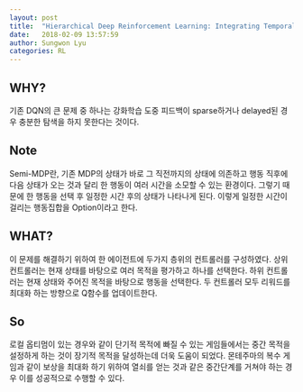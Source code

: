 ```yaml
---
layout: post
title:  "Hierarchical Deep Reinforcement Learning: Integrating Temporal Abstraction and Intrinsic Motivation"
date:   2018-02-09 13:57:59
author: Sungwon Lyu
categories: RL
---
```

## WHY? 
기존 DQN의 큰 문제 중 하나는 강화학습 도중 피드백이 sparse하거나 delayed된 경우 충분한 탐색을 하지 못한다는 것이다. 

## Note
Semi-MDP란, 기존 MDP의 상태가 바로 그 직전까지의 상태에 의존하고 행동 직후에 다음 상태가 오는 것과 달리 한 행동이 여러 시간을 소모할 수 있는 환경이다. 그렇기 때문에 한 행동을 선택 후 일정한 시간 후의 상태가 나타나게 된다. 이렇게 일정한 시간이 걸리는 행동집합을 Option이라고 한다. 

## WHAT?
이 문제를 해결하기 위하여 한 에이전트에 두가지 층위의 컨트롤러를 구성하였다. 상위 컨트롤러는 현재 상태를 바탕으로 여러 목적을 평가하고 하나를 선택한다. 하위 컨트롤러는 현재 상태와 주어진 목적을 바탕으로 행동을 선택한다. 두 컨트롤러 모두 리워드를 최대화 하는 방향으로 Q함수를 업데이트한다. 

## So
로컬 옵티멈이 있는 경우와 같이 단기적 목적에 빠질 수 있는 게임들에서는 중간 목적을 설정하게 하는 것이 장기적 목적을 달성하는데 더욱 도움이 되었다. 몬테주마의 복수 게임과 같이 보상을 최대화 하기 위하여 열쇠를 얻는 것과 같은 중간단계를 거쳐야 하는 경우 이를 성공적으로 수행할 수 있다. 